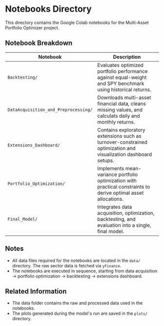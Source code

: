 # Notebooks Directory

This directory contains the Google Colab notebooks for the Multi-Asset Portfolio Optimizer project.

## Notebook Breakdown

| Notebook | Description |
| -------- | ----------- |
| `Backtesting/` | Evaluates optimized portfolio performance against equal-weight and SPY benchmark using historical returns. |
| `DataAcquisition_and_Preprocessing/` | Downloads multi-asset financial data, cleans missing values, and calculats daily and monthly returns. |
| `Extensions_Dashboard/` | Contains exploratory extensions such as turnover-constrained optimization and visualization dashboard setups. |
| `Portfolio_Optimization/` | Implements mean-variance portfolio optimization with practical constraints to derive optimal asset allocations. |
| `Final_Model/` | Integrates data acquisition, optimization, backtesting, and evaluation into a single, final model. |

## Notes

- All data files required for the notebooks are located in the `data/` directory. The raw sector data is fetched via `yFinance`.
- The notebooks are executed in sequence, starting from data acquisition -> portfolio optimization -> backtesting -> extensions dashboard.

## Related Information

- The data folder contains the raw and processed data used in the notebooks.
- The plots generated during the model's run are saved in the `plots/` directory.
